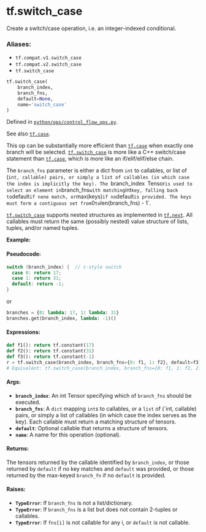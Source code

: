 <div itemscope itemtype="http://developers.google.com/ReferenceObject">
<meta itemprop="name" content="tf.switch_case" />
<meta itemprop="path" content="Stable" />
</div>

# tf.switch_case

Create a switch/case operation, i.e. an integer-indexed conditional.

### Aliases:

* `tf.compat.v1.switch_case`
* `tf.compat.v2.switch_case`
* `tf.switch_case`

``` python
tf.switch_case(
    branch_index,
    branch_fns,
    default=None,
    name='switch_case'
)
```



Defined in [`python/ops/control_flow_ops.py`](/code/stable/tensorflow/python/ops/control_flow_ops.py).

<!-- Placeholder for "Used in" -->

See also <a href="../tf/case.md"><code>tf.case</code></a>.

This op can be substantially more efficient than <a href="../tf/case.md"><code>tf.case</code></a> when exactly one
branch will be selected. <a href="../tf/switch_case.md"><code>tf.switch_case</code></a> is more like a C++ switch/case
statement than <a href="../tf/case.md"><code>tf.case</code></a>, which is more like an if/elif/elif/else chain.

The `branch_fns` parameter is either a dict from `int` to callables, or list
of (`int, callable) pairs, or simply a list of callables (in which case the
index is implicitly the key). The `branch_index` `Tensor` is used to select an
element in `branch_fns` with matching `int` key, falling back to `default`
if none match, or `max(keys)` if no `default` is provided. The keys must form
a contiguous set from `0` to `len(branch_fns) - 1`.

<a href="../tf/switch_case.md"><code>tf.switch_case</code></a> supports nested structures as implemented in <a href="../tf/nest.md"><code>tf.nest</code></a>. All
callables must return the same (possibly nested) value structure of lists,
tuples, and/or named tuples.

**Example:**

#### Pseudocode:



```c++
switch (branch_index) {  // c-style switch
  case 0: return 17;
  case 1: return 31;
  default: return -1;
}
```
or
```python
branches = {0: lambda: 17, 1: lambda: 31}
branches.get(branch_index, lambda: -1)()
```

#### Expressions:



```python
def f1(): return tf.constant(17)
def f2(): return tf.constant(31)
def f3(): return tf.constant(-1)
r = tf.switch_case(branch_index, branch_fns={0: f1, 1: f2}, default=f3)
# Equivalent: tf.switch_case(branch_index, branch_fns={0: f1, 1: f2, 2: f3})
```

#### Args:


* <b>`branch_index`</b>: An int Tensor specifying which of `branch_fns` should be
  executed.
* <b>`branch_fns`</b>: A `dict` mapping `int`s to callables, or a `list` of
  (`int, callable) pairs, or simply a list of callables (in which case the
  index serves as the key). Each callable must return a matching structure
  of tensors.
* <b>`default`</b>: Optional callable that returns a structure of tensors.
* <b>`name`</b>: A name for this operation (optional).


#### Returns:

The tensors returned by the callable identified by `branch_index`, or those
returned by `default` if no key matches and `default` was provided, or those
returned by the max-keyed `branch_fn` if no `default` is provided.



#### Raises:


* <b>`TypeError`</b>: If `branch_fns` is not a list/dictionary.
* <b>`TypeError`</b>: If `branch_fns` is a list but does not contain 2-tuples or
           callables.
* <b>`TypeError`</b>: If `fns[i]` is not callable for any i, or `default` is not
           callable.